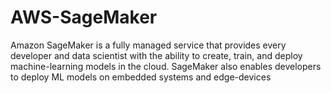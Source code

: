 # AWS-SageMaker

Amazon SageMaker is a fully managed service that provides every developer and data scientist with the ability to create, train, and deploy machine-learning models in the cloud. SageMaker also enables developers to deploy ML models on embedded systems and edge-devices
